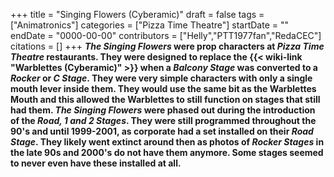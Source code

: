+++
title = "Singing Flowers (Cyberamic)"
draft = false
tags = ["Animatronics"]
categories = ["Pizza Time Theatre"]
startDate = ""
endDate = "0000-00-00"
contributors = ["Helly","PTT1977fan","RedaCEC"]
citations = []
+++
***The Singing Flowers* were prop characters at *Pizza Time Theatre* restaurants. They were designed to replace the {{< wiki-link "Warblettes (Cyberamic)" >}} when a *Balcony Stage* was converted to a *Rocker* or *C Stage*. They were very simple characters with only a single mouth lever inside them. They would use the same bit as the Warblettes Mouth and this allowed the Warblettes to still function on stages that still had them.
*The Singing Flowers* were phased out during the introduction of the *Road, 1 and 2 Stages*. They were still programmed throughout the 90's and until 1999-2001, as corporate had a set installed on their *Road Stage*. They likely went extinct around then as photos of *Rocker Stages* in the late 90s and 2000's do not have them anymore. Some stages seemed to never even have these installed at all.**
